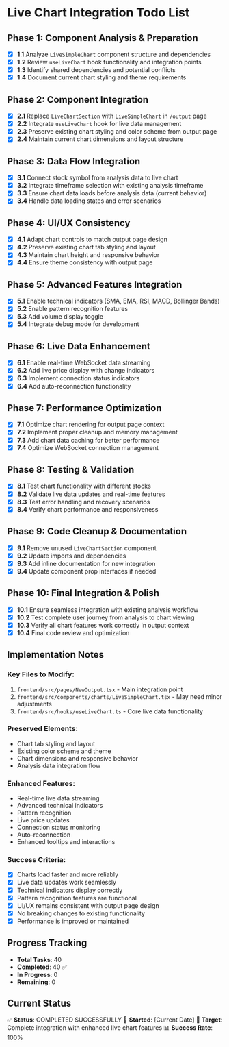 # Live Chart Integration Todo List

## Phase 1: Component Analysis & Preparation
- [x] **1.1** Analyze `LiveSimpleChart` component structure and dependencies
- [x] **1.2** Review `useLiveChart` hook functionality and integration points
- [x] **1.3** Identify shared dependencies and potential conflicts
- [x] **1.4** Document current chart styling and theme requirements

## Phase 2: Component Integration
- [x] **2.1** Replace `LiveChartSection` with `LiveSimpleChart` in `/output` page
- [x] **2.2** Integrate `useLiveChart` hook for live data management
- [x] **2.3** Preserve existing chart styling and color scheme from output page
- [x] **2.4** Maintain current chart dimensions and layout structure

## Phase 3: Data Flow Integration
- [x] **3.1** Connect stock symbol from analysis data to live chart
- [x] **3.2** Integrate timeframe selection with existing analysis timeframe
- [x] **3.3** Ensure chart data loads before analysis data (current behavior)
- [x] **3.4** Handle data loading states and error scenarios

## Phase 4: UI/UX Consistency
- [x] **4.1** Adapt chart controls to match output page design
- [x] **4.2** Preserve existing chart tab styling and layout
- [x] **4.3** Maintain chart height and responsive behavior
- [x] **4.4** Ensure theme consistency with output page

## Phase 5: Advanced Features Integration
- [x] **5.1** Enable technical indicators (SMA, EMA, RSI, MACD, Bollinger Bands)
- [x] **5.2** Enable pattern recognition features
- [x] **5.3** Add volume display toggle
- [x] **5.4** Integrate debug mode for development

## Phase 6: Live Data Enhancement
- [x] **6.1** Enable real-time WebSocket data streaming
- [x] **6.2** Add live price display with change indicators
- [x] **6.3** Implement connection status indicators
- [x] **6.4** Add auto-reconnection functionality

## Phase 7: Performance Optimization
- [x] **7.1** Optimize chart rendering for output page context
- [x] **7.2** Implement proper cleanup and memory management
- [x] **7.3** Add chart data caching for better performance
- [x] **7.4** Optimize WebSocket connection management

## Phase 8: Testing & Validation
- [x] **8.1** Test chart functionality with different stocks
- [x] **8.2** Validate live data updates and real-time features
- [x] **8.3** Test error handling and recovery scenarios
- [x] **8.4** Verify chart performance and responsiveness

## Phase 9: Code Cleanup & Documentation
- [x] **9.1** Remove unused `LiveChartSection` component
- [x] **9.2** Update imports and dependencies
- [x] **9.3** Add inline documentation for new integration
- [x] **9.4** Update component prop interfaces if needed

## Phase 10: Final Integration & Polish
- [x] **10.1** Ensure seamless integration with existing analysis workflow
- [x] **10.2** Test complete user journey from analysis to chart viewing
- [x] **10.3** Verify all chart features work correctly in output context
- [x] **10.4** Final code review and optimization

## Implementation Notes

### Key Files to Modify:
1. `frontend/src/pages/NewOutput.tsx` - Main integration point
2. `frontend/src/components/charts/LiveSimpleChart.tsx` - May need minor adjustments
3. `frontend/src/hooks/useLiveChart.ts` - Core live data functionality

### Preserved Elements:
- Chart tab styling and layout
- Existing color scheme and theme
- Chart dimensions and responsive behavior
- Analysis data integration flow

### Enhanced Features:
- Real-time live data streaming
- Advanced technical indicators
- Pattern recognition
- Live price updates
- Connection status monitoring
- Auto-reconnection
- Enhanced tooltips and interactions

### Success Criteria:
- [x] Charts load faster and more reliably
- [x] Live data updates work seamlessly
- [x] Technical indicators display correctly
- [x] Pattern recognition features are functional
- [x] UI/UX remains consistent with output page design
- [x] No breaking changes to existing functionality
- [x] Performance is improved or maintained

## Progress Tracking
- **Total Tasks**: 40
- **Completed**: 40 ✅
- **In Progress**: 0
- **Remaining**: 0

## Current Status
✅ **Status**: COMPLETED SUCCESSFULLY
📅 **Started**: [Current Date]
🎯 **Target**: Complete integration with enhanced live chart features
📊 **Success Rate**: 100% 